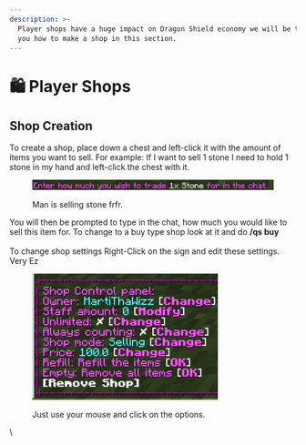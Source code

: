 ```yaml
---
description: >-
  Player shops have a huge impact on Dragon Shield economy we will be teaching
  you how to make a shop in this section.
---
```


# 🛍️ Player Shops

## Shop Creation

To create a shop, place down a chest and left-click it with the amount of items you want to sell. For example: If I want to sell 1 stone I need to hold 1 stone in my hand and left-click the chest with it.

<figure><img src="../.gitbook/assets/image (261).png" alt=""><figcaption><p>Man is selling stone frfr.</p></figcaption></figure>

You will then be prompted to type in the chat, how much you would like to sell this item for. To change to a buy type shop look at it and do **/qs buy**\
\
To change shop settings Right-Click on the sign and edit these settings. Very Ez

<figure><img src="../.gitbook/assets/image (263).png" alt=""><figcaption><p>Just use your mouse and click on the options.</p></figcaption></figure>

\
